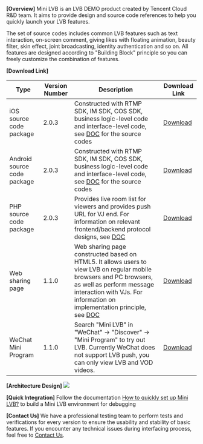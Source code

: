 ﻿**[Overview]**
Mini LVB is an LVB DEMO product created by Tencent Cloud R&D team. It aims to provide design and source code references to help you quickly launch your LVB features.

The set of source codes includes common LVB features such as text interaction, on-screen comment, giving likes with floating animation, beauty filter, skin effect, joint broadcasting, identity authentication and so on. All features are designed according to "Building Block" principle so you can freely customize the combination of features.

**[Download Link]**

| Type | Version Number | Description | Download Link |
| ---- | ----------- | ---- | ---- | 
| iOS source code package  | 2.0.3  | Constructed with RTMP SDK, IM SDK, COS SDK, business logic-level code and interface-level code, see [DOC](https://www.qcloud.com/document/product/454/7894) for the source codes | [Download](http://download-1252463788.cossh.myqcloud.com/xiaozhibo/XiaoZhiBoiOSSrc_2.0.3.3037.zip)  |
| Android source code package  | 2.0.3  | Constructed with RTMP SDK, IM SDK, COS SDK, business logic-level code and interface-level code, see [DOC](https://www.qcloud.com/document/product/454/7892) for the source codes  | [Download](http://download-1252463788.cossh.myqcloud.com/xiaozhibo/XiaoZhiBoiOSSrc_2.0.3.3037.zip)  |
| PHP source code package | 2.0.3  | Provides live room list for viewers and provides push URL for VJ end. For information on relevant frontend/backend protocol designs, see [DOC](https://www.qcloud.com/document/product/454/7895) | [Download](http://download-1252463788.cossh.myqcloud.com/xiaozhibo_php_svr/xiaozhibo_business_svr_2.0.3.3033.zip)  |
| Web sharing page  | 1.1.0 | Web sharing page constructed based on HTML5. It allows users to view LVB on regular mobile browsers and PC browsers, as well as perform message interaction with VJs. For information on implementation principle, see [DOC](https://www.qcloud.com/document/product/454/8046) | [Download](http://download-1252463788.cossh.myqcloud.com/web_share_2017.01.04.zip)  |
| WeChat Mini Program  | 1.1.0 | Search "Mini LVB" in "WeChat" -> "Discover" -> "Mini Program" to try out LVB. Currently WeChat does not support LVB push, you can only view LVB and VOD videos. | [Download](http://download-1252463788.cossh.myqcloud.com/tiny_app_live_2017_01_22.zip)  |

**[Architecture Design]**
![](//mc.qcloudimg.com/static/img/491b2ff7a8dcd38948d2ad1fd02a90f2/image.png)


**[Quick Integration]**
Follow the documentation [How to quickly set up Mini LVB?](https://www.qcloud.com/document/product/454/7999) to build a Mini LVB environment for debugging  


**[Contact Us]**
We have a professional testing team to perform tests and verifications for every version to ensure the usability and stability of basic features. If you encounter any technical issues during interfacing process, feel free to [Contact Us](https://www.qcloud.com/document/product/454/7998).

